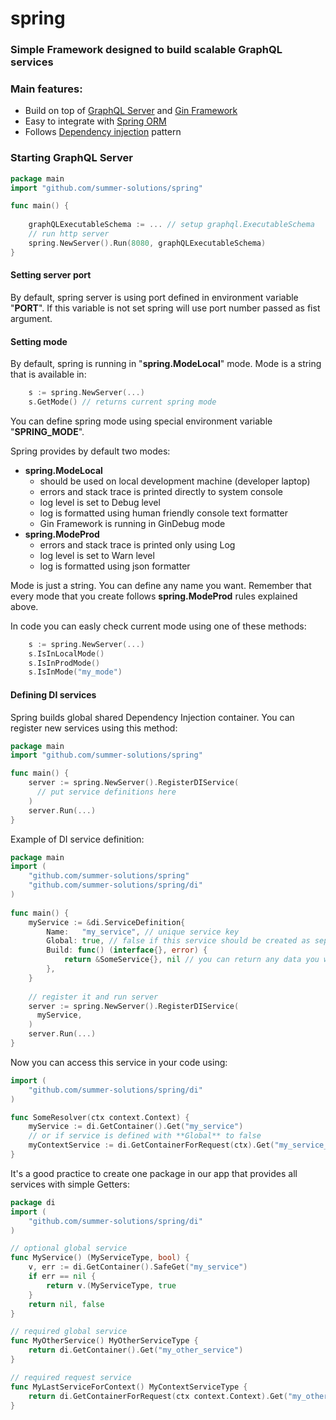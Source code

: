 # spring

### Simple Framework designed to build scalable GraphQL services

### Main features:

 * Build on top of [GraphQL Server](https://gqlgen.com/]) and [Gin Framework](https://github.com/gin-gonic/gin])
 * Easy to integrate with [Spring ORM](https://github.com/summer-solutions/orm])
 * Follows [Dependency injection](https://en.wikipedia.org/wiki/Dependency_injection) pattern
 
 
### Starting GraphQL Server

```go
package main
import "github.com/summer-solutions/spring"

func main() {
	
    graphQLExecutableSchema := ... // setup graphql.ExecutableSchema 
    // run http server
    spring.NewServer().Run(8080, graphQLExecutableSchema)
}

``` 

#### Setting server port
By default, spring server is using port defined in environment variable "**PORT**". If this variable is not
set spring will use port number passed as fist argument.

#### Setting mode

By default, spring is running in "**spring.ModeLocal**" mode. Mode is a string that is available in: 
```go
    s := spring.NewServer(...)
    s.GetMode() // returns current spring mode
```

You can define spring mode using special environment variable "**SPRING_MODE**".

Spring provides by default two modes:

 * **spring.ModeLocal**
   * should be used on local development machine (developer laptop)
   * errors and stack trace is printed directly to system console
   * log level is set to Debug level
   * log is formatted using human friendly console text formatter
   * Gin Framework is running in GinDebug mode
  * **spring.ModeProd**
    * errors and stack trace is printed only using Log
    * log level is set to Warn level
    * log is formatted using json formatter   
    
Mode is just a string. You can define any name you want. Remember that every mode that you create
follows **spring.ModeProd** rules explained above.
    
    
In code you can easly check current mode using one of these methods:    

```go
    s := spring.NewServer(...)
    s.IsInLocalMode()
    s.IsInProdMode()
    s.IsInMode("my_mode")
```

#### Defining DI services

Spring builds global shared Dependency Injection container. You can register new services using this method:

```go
package main
import "github.com/summer-solutions/spring"

func main() {
    server := spring.NewServer().RegisterDIService(
      // put service definitions here
    )
    server.Run(...)
}

``` 

Example of DI service definition:

```go
package main
import (
    "github.com/summer-solutions/spring"
    "github.com/summer-solutions/spring/di"
)
    
func main() {
    myService := &di.ServiceDefinition{
        Name:   "my_service", // unique service key
        Global: true, // false if this service should be created as separate instance for each http request
        Build: func() (interface{}, error) {
            return &SomeService{}, nil // you can return any data you want
        },
    }
    
    // register it and run server
    server := spring.NewServer().RegisterDIService(
      myService,
    )
    server.Run(...)
}

```

Now you can access this service in your code using:

```go
import (
    "github.com/summer-solutions/spring/di"
)

func SomeResolver(ctx context.Context) {
    myService := di.GetContainer().Get("my_service") 
    // or if service is defined with **Global** to false
    myContextService := di.GetContainerForRequest(ctx).Get("my_service_request") 
}

```

It's a good practice to create one package in our app that provides all services with simple Getters:

```go
package di
import (
    "github.com/summer-solutions/spring/di"
)

// optional global service    
func MyService() (MyServiceType, bool) {
    v, err := di.GetContainer().SafeGet("my_service")
    if err == nil {
        return v.(MyServiceType, true
    }
    return nil, false
}

// required global service    
func MyOtherService() MyOtherServiceType {
    return di.GetContainer().Get("my_other_service")
}

// required request service    
func MyLastServiceForContext() MyContextServiceType {
    return di.GetContainerForRequest(ctx context.Context).Get("my_other_service")
}

```
